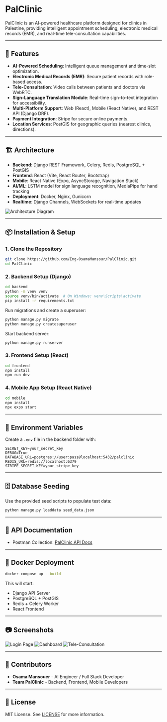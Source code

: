 
# PalClinic

PalClinic is an AI-powered healthcare platform designed for clinics in Palestine, providing intelligent appointment scheduling, electronic medical records (EMR), and real-time tele-consultation capabilities.

---

## 🚀 Features

- **AI-Powered Scheduling**: Intelligent queue management and time-slot optimization.
- **Electronic Medical Records (EMR)**: Secure patient records with role-based access.
- **Tele-Consultation**: Video calls between patients and doctors via WebRTC.
- **Sign-Language Translation Module**: Real-time sign-to-text integration for accessibility.
- **Multi-Platform Support**: Web (React), Mobile (React Native), and REST API (Django DRF).
- **Payment Integration**: Stripe for secure online payments.
- **Location Services**: PostGIS for geographic queries (nearest clinics, directions).

---

## 🏗 Architecture

- **Backend**: Django REST Framework, Celery, Redis, PostgreSQL + PostGIS
- **Frontend**: React (Vite, React Router, Bootstrap)
- **Mobile**: React Native (Expo, AsyncStorage, Navigation Stack)
- **AI/ML**: LSTM model for sign language recognition, MediaPipe for hand tracking
- **Deployment**: Docker, Nginx, Gunicorn
- **Realtime**: Django Channels, WebSockets for real-time updates

![Architecture Diagram](docs/architecture-diagram.png)

---

## 📦 Installation & Setup

### 1. Clone the Repository
```bash
git clone https://github.com/Eng-OsamaMansour/PalClinic.git
cd PalClinic
```

### 2. Backend Setup (Django)
```bash
cd backend
python -m venv venv
source venv/bin/activate  # On Windows: venv\Scripts\activate
pip install -r requirements.txt
```

Run migrations and create a superuser:
```bash
python manage.py migrate
python manage.py createsuperuser
```

Start backend server:
```bash
python manage.py runserver
```

### 3. Frontend Setup (React)
```bash
cd frontend
npm install
npm run dev
```

### 4. Mobile App Setup (React Native)
```bash
cd mobile
npm install
npx expo start
```

---

## 🔑 Environment Variables

Create a `.env` file in the backend folder with:
```
SECRET_KEY=your_secret_key
DEBUG=True
DATABASE_URL=postgres://user:pass@localhost:5432/palclinic
REDIS_URL=redis://localhost:6379
STRIPE_SECRET_KEY=your_stripe_key
```

---

## 🗄 Database Seeding

Use the provided seed scripts to populate test data:
```bash
python manage.py loaddata seed_data.json
```

---

## 📄 API Documentation

- Postman Collection: [PalClinic API Docs](docs/postman-collection.json)

---

## 🐳 Docker Deployment

```bash
docker-compose up --build
```

This will start:
- Django API Server
- PostgreSQL + PostGIS
- Redis + Celery Worker
- React Frontend

---

## 📷 Screenshots

![Login Page](docs/screens/login.png)
![Dashboard](docs/screens/dashboard.png)
![Tele-Consultation](docs/screens/tele-consultation.png)

---

## 👥 Contributors

- **Osama Mansouer** - AI Engineer / Full Stack Developer
- **Team PalClinic** - Backend, Frontend, Mobile Developers

---

## 📜 License

MIT License. See [LICENSE](LICENSE) for more information.
